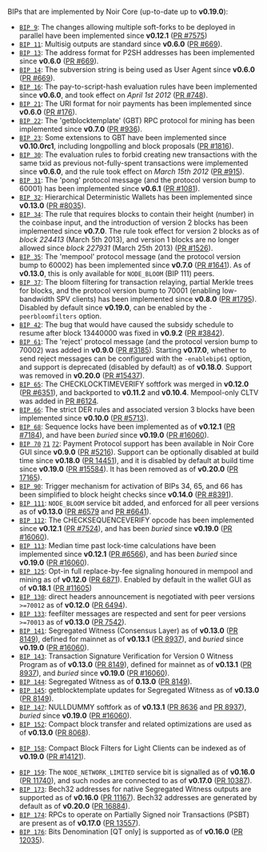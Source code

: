 BIPs that are implemented by Noir Core (up-to-date up to **v0.19.0**):

* [`BIP 9`](https://github.com/noirofficial/noir/blob/master/bip-0009.mediawiki): The changes allowing multiple soft-forks to be deployed in parallel have been implemented since **v0.12.1**  ([PR #7575](https://github.com/noirofficial/noir//pull/7575))
* [`BIP 11`](https://github.com/noirofficial/noir/blob/master/bip-0011.mediawiki): Multisig outputs are standard since **v0.6.0** ([PR #669](https://github.com/noirofficial/noir//pull/669)).
* [`BIP 13`](https://github.com/noirofficial/noir/blob/master/bip-0013.mediawiki): The address format for P2SH addresses has been implemented since **v0.6.0** ([PR #669](https://github.com/noirofficial/noir//pull/669)).
* [`BIP 14`](https://github.com/noirofficial/noir/blob/master/bip-0014.mediawiki): The subversion string is being used as User Agent since **v0.6.0** ([PR #669](https://github.com/noirofficial/noir//pull/669)).
* [`BIP 16`](https://github.com/noirofficial/noir/blob/master/bip-0016.mediawiki): The pay-to-script-hash evaluation rules have been implemented since **v0.6.0**, and took effect on *April 1st 2012* ([PR #748](https://github.com/noirofficial/noir//pull/748)).
* [`BIP 21`](https://github.com/noirofficial/noir/blob/master/bip-0021.mediawiki): The URI format for noir payments has been implemented since **v0.6.0** ([PR #176](https://github.com/noirofficial/noir//pull/176)).
* [`BIP 22`](https://github.com/noirofficial/noir/blob/master/bip-0022.mediawiki): The 'getblocktemplate' (GBT) RPC protocol for mining has been implemented since **v0.7.0** ([PR #936](https://github.com/noirofficial/noir//pull/936)).
* [`BIP 23`](https://github.com/noirofficial/noir/blob/master/bip-0023.mediawiki): Some extensions to GBT have been implemented since **v0.10.0rc1**, including longpolling and block proposals ([PR #1816](https://github.com/noirofficial/noir//pull/1816)).
* [`BIP 30`](https://github.com/noirofficial/noir/blob/master/bip-0030.mediawiki): The evaluation rules to forbid creating new transactions with the same txid as previous not-fully-spent transactions were implemented since **v0.6.0**, and the rule took effect on *March 15th 2012* ([PR #915](https://github.com/noirofficial/noir//pull/915)).
* [`BIP 31`](https://github.com/noirofficial/noir/blob/master/bip-0031.mediawiki): The 'pong' protocol message (and the protocol version bump to 60001) has been implemented since **v0.6.1** ([PR #1081](https://github.com/noirofficial/noir//pull/1081)).
* [`BIP 32`](https://github.com/noirofficial/noir/blob/master/bip-0032.mediawiki): Hierarchical Deterministic Wallets has been implemented since **v0.13.0** ([PR #8035](https://github.com/noirofficial/noir//pull/8035)).
* [`BIP 34`](https://github.com/noirofficial/noir/blob/master/bip-0034.mediawiki): The rule that requires blocks to contain their height (number) in the coinbase input, and the introduction of version 2 blocks has been implemented since **v0.7.0**. The rule took effect for version 2 blocks as of *block 224413* (March 5th 2013), and version 1 blocks are no longer allowed since *block 227931* (March 25th 2013) ([PR #1526](https://github.com/noirofficial/noir//pull/1526)).
* [`BIP 35`](https://github.com/noirofficial/noir/blob/master/bip-0035.mediawiki): The 'mempool' protocol message (and the protocol version bump to 60002) has been implemented since **v0.7.0** ([PR #1641](https://github.com/noirofficial/noir//pull/1641)). As of **v0.13.0**, this is only available for `NODE_BLOOM` (BIP 111) peers.
* [`BIP 37`](https://github.com/noirofficial/noir/blob/master/bip-0037.mediawiki): The bloom filtering for transaction relaying, partial Merkle trees for blocks, and the protocol version bump to 70001 (enabling low-bandwidth SPV clients) has been implemented since **v0.8.0** ([PR #1795](https://github.com/noirofficial/noir//pull/1795)). Disabled by default since **v0.19.0**, can be enabled by the `-peerbloomfilters` option.
* [`BIP 42`](https://github.com/noirofficial/noir/blob/master/bip-0042.mediawiki): The bug that would have caused the subsidy schedule to resume after block 13440000 was fixed in **v0.9.2** ([PR #3842](https://github.com/noirofficial/noir//pull/3842)).
* [`BIP 61`](https://github.com/noirofficial/noir/blob/master/bip-0061.mediawiki): The 'reject' protocol message (and the protocol version bump to 70002) was added in **v0.9.0** ([PR #3185](https://github.com/noirofficial/noir//pull/3185)). Starting **v0.17.0**, whether to send reject messages can be configured with the `-enablebip61` option, and support is deprecated (disabled by default) as of **v0.18.0**. Support was removed in **v0.20.0** ([PR #15437](https://github.com/noirofficial/noir//pull/15437)).
* [`BIP 65`](https://github.com/noirofficial/noir/blob/master/bip-0065.mediawiki): The CHECKLOCKTIMEVERIFY softfork was merged in **v0.12.0** ([PR #6351](https://github.com/noirofficial/noir//pull/6351)), and backported to **v0.11.2** and **v0.10.4**. Mempool-only CLTV was added in [PR #6124](https://github.com/noirofficial/noir//pull/6124).
* [`BIP 66`](https://github.com/noirofficial/noir/blob/master/bip-0066.mediawiki): The strict DER rules and associated version 3 blocks have been implemented since **v0.10.0** ([PR #5713](https://github.com/noirofficial/noir//pull/5713)).
* [`BIP 68`](https://github.com/noirofficial/noir/blob/master/bip-0068.mediawiki): Sequence locks have been implemented as of **v0.12.1**  ([PR #7184](https://github.com/noirofficial/noir//pull/7184)), and have been *buried* since **v0.19.0** ([PR #16060](https://github.com/noirofficial/noir//pull/16060)).
* [`BIP 70`](https://github.com/noirofficial/noir/blob/master/bip-0070.mediawiki) [`71`](https://github.com/noirofficial/noir/blob/master/bip-0071.mediawiki) [`72`](https://github.com/noirofficial/noir/blob/master/bip-0072.mediawiki):
  Payment Protocol support has been available in Noir Core GUI since **v0.9.0** ([PR #5216](https://github.com/noirofficial/noir//pull/5216)).
  Support can be optionally disabled at build time since **v0.18.0** ([PR 14451](https://github.com/noirofficial/noir//pull/14451)),
  and it is disabled by default at build time since **v0.19.0** ([PR #15584](https://github.com/noirofficial/noir//pull/15584)).
  It has been removed as of **v0.20.0** ([PR 17165](https://github.com/noirofficial/noir//pull/17165)).
* [`BIP 90`](https://github.com/noirofficial/noir/blob/master/bip-0090.mediawiki): Trigger mechanism for activation of BIPs 34, 65, and 66 has been simplified to block height checks since **v0.14.0** ([PR #8391](https://github.com/noirofficial/noir//pull/8391)).
* [`BIP 111`](https://github.com/noirofficial/noir/blob/master/bip-0111.mediawiki): `NODE_BLOOM` service bit added, and enforced for all peer versions as of **v0.13.0** ([PR #6579](https://github.com/noirofficial/noir//pull/6579) and [PR #6641](https://github.com/noirofficial/noir//pull/6641)).
* [`BIP 112`](https://github.com/noirofficial/noir/blob/master/bip-0112.mediawiki): The CHECKSEQUENCEVERIFY opcode has been implemented since **v0.12.1** ([PR #7524](https://github.com/noirofficial/noir//pull/7524)), and has been *buried* since **v0.19.0** ([PR #16060](https://github.com/noirofficial/noir//pull/16060)).
* [`BIP 113`](https://github.com/noirofficial/noir/blob/master/bip-0113.mediawiki): Median time past lock-time calculations have been implemented since **v0.12.1** ([PR #6566](https://github.com/noirofficial/noir//pull/6566)), and has been *buried* since **v0.19.0** ([PR #16060](https://github.com/noirofficial/noir//pull/16060)).
* [`BIP 125`](https://github.com/noirofficial/noir/blob/master/bip-0125.mediawiki): Opt-in full replace-by-fee signaling honoured in mempool and mining as of **v0.12.0** ([PR 6871](https://github.com/noirofficial/noir//pull/6871)). Enabled by default in the wallet GUI as of **v0.18.1** ([PR #11605](https://github.com/noirofficial/noir//pull/11605))
* [`BIP 130`](https://github.com/noirofficial/noir/blob/master/bip-0130.mediawiki): direct headers announcement is negotiated with peer versions `>=70012` as of **v0.12.0** ([PR 6494](https://github.com/noirofficial/noir//pull/6494)).
* [`BIP 133`](https://github.com/noirofficial/noir/blob/master/bip-0133.mediawiki): feefilter messages are respected and sent for peer versions `>=70013` as of **v0.13.0** ([PR 7542](https://github.com/noirofficial/noir//pull/7542)).
* [`BIP 141`](https://github.com/noirofficial/noir/blob/master/bip-0141.mediawiki): Segregated Witness (Consensus Layer) as of **v0.13.0** ([PR 8149](https://github.com/noirofficial/noir//pull/8149)), defined for mainnet as of **v0.13.1** ([PR 8937](https://github.com/noirofficial/noir//pull/8937)), and *buried* since **v0.19.0** ([PR #16060](https://github.com/noirofficial/noir//pull/16060)).
* [`BIP 143`](https://github.com/noirofficial/noir/blob/master/bip-0143.mediawiki): Transaction Signature Verification for Version 0 Witness Program as of **v0.13.0** ([PR 8149](https://github.com/noirofficial/noir//pull/8149)), defined for mainnet as of **v0.13.1** ([PR 8937](https://github.com/noirofficial/noir//pull/8937)), and *buried* since **v0.19.0** ([PR #16060](https://github.com/noirofficial/noir//pull/16060)).
* [`BIP 144`](https://github.com/noirofficial/noir/blob/master/bip-0144.mediawiki): Segregated Witness as of **0.13.0** ([PR 8149](https://github.com/noirofficial/noir//pull/8149)).
* [`BIP 145`](https://github.com/noirofficial/noir/blob/master/bip-0145.mediawiki): getblocktemplate updates for Segregated Witness as of **v0.13.0** ([PR 8149](https://github.com/noirofficial/noir//pull/8149)).
* [`BIP 147`](https://github.com/noirofficial/noir/blob/master/bip-0147.mediawiki): NULLDUMMY softfork as of **v0.13.1** ([PR 8636](https://github.com/noirofficial/noir//pull/8636) and [PR 8937](https://github.com/noirofficial/noir//pull/8937)), *buried* since **v0.19.0** ([PR #16060](https://github.com/noirofficial/noir//pull/16060)).
* [`BIP 152`](https://github.com/noirofficial/noir/blob/master/bip-0152.mediawiki): Compact block transfer and related optimizations are used as of **v0.13.0** ([PR 8068](https://github.com/noirofficial/noir//pull/8068)).
- [`BIP 158`](https://github.com/noirofficial/noir/blob/master/bip-0158.mediawiki): Compact Block Filters for Light Clients can be indexed as of **v0.19.0** ([PR #14121](https://github.com/noirofficial/noir//pull/14121)).
* [`BIP 159`](https://github.com/noirofficial/noir/blob/master/bip-0159.mediawiki): The `NODE_NETWORK_LIMITED` service bit is signalled as of **v0.16.0** ([PR 11740](https://github.com/noirofficial/noir//pull/11740)), and such nodes are connected to as of **v0.17.0** ([PR 10387](https://github.com/noirofficial/noir//pull/10387)).
* [`BIP 173`](https://github.com/noirofficial/noir/blob/master/bip-0173.mediawiki): Bech32 addresses for native Segregated Witness outputs are supported as of **v0.16.0** ([PR 11167](https://github.com/noirofficial/noir//pull/11167)). Bech32 addresses are generated by default as of **v0.20.0** ([PR 16884](https://github.com/noirofficial/noir//pull/16884)).
* [`BIP 174`](https://github.com/noirofficial/noir/blob/master/bip-0174.mediawiki): RPCs to operate on Partially Signed noir Transactions (PSBT) are present as of **v0.17.0** ([PR 13557](https://github.com/noirofficial/noir//pull/13557)).
* [`BIP 176`](https://github.com/noirofficial/noir/blob/master/bip-0176.mediawiki): Bits Denomination [QT only] is supported as of **v0.16.0** ([PR 12035](https://github.com/noirofficial/noir//pull/12035)).
